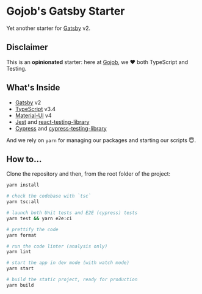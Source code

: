 # Gojob's Gatsby Starter

Yet another starter for [Gatsby](https://www.gatsbyjs.org) v2.

## Disclaimer

This is an **opinionated** starter: here at [Gojob](https://twitter.com/GojobT), we ❤️ both TypeScript and Testing.

## What's Inside

- [Gatsby](https://www.gatsbyjs.org) v2
- [TypeScript](https://www.typescriptlang.org/) v3.4
- [Material-UI](https://material-ui.com/) v4
- [Jest](https://jestjs.io) and [react-testing-library](https://github.com/kentcdodds/react-testing-library)
- [Cypress](https://cypress.io) and [cypress-testing-library](https://github.com/kentcdodds/cypress-testing-library)

And we rely on `yarn` for managing our packages and starting our scripts 😇.

## How to...

Clone the repository and then, from the root folder of the project:

```bash
yarn install

# check the codebase with `tsc`
yarn tsc:all

# launch both Unit tests and E2E (cypress) tests
yarn test && yarn e2e:ci

# prettify the code
yarn format

# run the code linter (analysis only)
yarn lint

# start the app in dev mode (with watch mode)
yarn start

# build the static project, ready for production
yarn build
```
